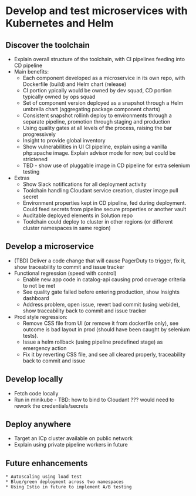 # Develop and test microservices with Kubernetes and Helm

## Discover the toolchain
  * Explain overall structure of the toolchain, with CI pipelines feeding into CD pipeline
  * Main benefits:
    * Each component developed as a microservice in its own repo, with Dockerfile (build) and Helm chart (release)
    * CI portion ypically would be owned by dev squad, CD portion typically owned by ops squad
    * Set of component version deployed as a snapshot through a Helm umbrella chart (aggregating package component charts)
    * Consistent snapshot rollinh deploy to environments through a separate pipeline, promotion through staging and production
    * Using quality gates at all levels of the process, raising the bar progressively
    * Insight to provide global inventory
    * Show vulnerabilities in UI CI pipeline, explain using a vanilla php:apache image. Explain advisor mode for now, but could be strictened
    * TBD - show use of pluggable image in CD pipeline for extra selenium testing
  * Extras
    * Show Slack notifications for all deployment activity
    * Toolchain handling Cloudant service creation, cluster image pull secret
    * Environment properties kept in CD pipeline, fed during deployment. Could feed secrets from pipeline secure properties or another vault
    * Auditable deployed elements in Solution repo
    * Toolchain could deploy to cluster in other regions (or different cluster namespaces in same region)
## Develop a microservice
  * (TBD) Deliver a code change that will cause PagerDuty to trigger, fix it, show traceability to commit and issue tracker
  * Functional regression (speed with control)
    * Enable new app code in catalog-api causing prod coverage criteria to not be met
    * See quality gate failed before entering production, show Insights dashboard
    * Address problem, open issue, revert bad commit (using webide), show traceability back to commit and issue tracker
  * Prod style regression:
    * Remove CSS file from UI (or remove it from dockerfile only), see outcome is bad layout in prod (should have been caught by selenium tests). 
    * Issue a helm rollback (using pipeline predefined stage) as emergency action
    * Fix it by reverting CSS file, and see all cleared properly, traceability back to commit and issue
## Develop locally 
  * Fetch code locally
  * Run in minikube - TBD: how to bind to Cloudant ??? would need to rework the credentials/secrets
## Deploy anywhere
  * Target an ICp cluster available on public network
  * Explain using private pipeline workers in future
## Future enhancements
    * Autoscaling using load test
    * Blue/green deployment across two namespaces
    * Using Istio in future to implement A/B testing